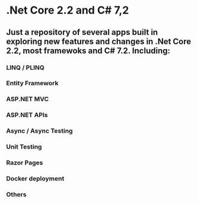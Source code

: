 # .Net Core 2.2 and C# 7,2

## Just a repository of several apps built in exploring new features and changes in .Net Core 2.2, most framewoks and C# 7.2. Including:

### LINQ / PLINQ
### Entity Framework
### ASP.NET MVC
### ASP.NET APIs
### Async / Async Testing
### Unit Testing
### Razor Pages
### Docker deployment
### Others
